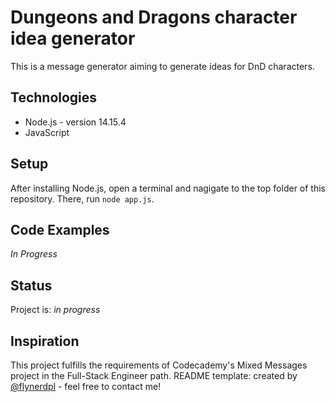 # Dungeons and Dragons character idea generator
This is a message generator aiming to generate ideas for DnD characters.

## Technologies
* Node.js - version 14.15.4
* JavaScript

## Setup
After installing Node.js, open a terminal and nagigate to the top folder of this repository. There, run `node app.js`.

## Code Examples
*In Progress*

## Status
Project is: _in progress_

## Inspiration
This project fulfills the requirements of Codecademy's Mixed Messages project in the Full-Stack Engineer path.
README template: created by [@flynerdpl](https://www.flynerd.pl/) - feel free to contact me!
